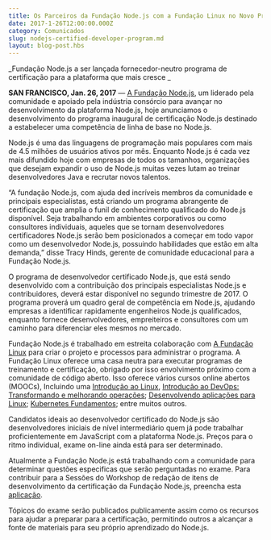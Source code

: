 ```yaml
---
title: Os Parceiros da Fundação Node.js com a Fundação Linux no Novo Programa de Certificação Node.js
date: 2017-1-26T12:00:00.000Z
category: Comunicados
slug: nodejs-certified-developer-program.md
layout: blog-post.hbs
---
```


_Fundação Node.js a ser lançada
fornecedor-neutro programa de certificação para a plataforma que mais cresce _

**SAN FRANCISCO, Jan. 26, 2017** — [A Fundação Node.js](https://foundation.nodejs.org/), um liderado pela comunidade e
apoiado pela indústria consórcio para avançar no desenvolvimento da plataforma Node.js,
hoje anunciamos o desenvolvimento do programa inaugural de certificação Node.js
destinado a estabelecer uma competência de linha de base no Node.js.

Node.js é uma das linguagens de programação mais populares com mais de 4.5 milhões
de usuários ativos por mês. Enquanto Node.js é cada vez mais difundido hoje com
empresas de todos os tamanhos, organizações que desejam expandir o uso de Node.js
muitas vezes lutam ao treinar desenvolvedores Java e recrutar
novos talentos.

“A fundação Node.js, com ajuda ded incríveis membros da comunidade e principais
especialistas, está criando um programa abrangente de certificação que amplia o
funil de conhecimento qualificado do Node.js disponível. Seja trabalhando em ambientes
corporativos ou como consultores individuais, aqueles que se tornam desenvolvedores
certificadores Node.js serão bem posicionados a começar em todo vapor como um desenvolvedor
Node.js, possuindo habilidades que estão em alta demanda,” disse Tracy Hinds,
gerente de comunidade educacional para a Fundação Node.js.

O programa de desenvolvedor certificado Node.js, que está sendo desenvolvido com a contribuição dos principais
especialistas Node.js e contribuidores, deverá estar disponível no segundo trimestre de 2017. O programa proverá um quadro geral
de competência em Node.js,
ajudando empresas a identificar rapidamente engenheiros Node.js qualificados, enquanto
fornece desenvolvedores, empreiteiros e consultores com um caminho para diferenciar
eles mesmos no mercado.

Fundação Node.js é trabalhado em estreita colaboração com [A Fundação Linux](https://training.linuxfoundation.org/certification/why-certify-with-us) para criar o projeto
e processos para administrar o programa. A Fundação Linux oferece uma
casa neutra para executar programas de treinamento e certificação, obrigado por isso
envolvimento próximo com a comunidade de código aberto. Isso oferece vários cursos
online abertos (MOOCs), Incluindo uma [Introdução ao Linux](https://www.edx.org/course/introduction-linux-linuxfoundationx-lfs101x-0), [Introdução ao DevOps: Transformando e melhorando operações](https://www.edx.org/course/introduction-devops-transforming-linuxfoundationx-lfs161x); [Desenvolvendo aplicações para Linux](https://training.linuxfoundation.org/linux-courses/development-training/developing-applications-for-linux); [Kubernetes Fundamentos](https://training.linuxfoundation.org/linux-courses/system-administration-training/kubernetes-fundamentals); entre muitos outros.

Candidatos ideais ao desenvolvedor certificado do Node.js são desenvolvedores iniciais de nível intermediário
quem já pode trabalhar proficientemente em JavaScript com a plataforma Node.js.
Preços para o ritmo individual, exame on-line ainda está para ser determinado.

Atualmente a Fundação Node.js está trabalhando com a comunidade para determinar questões especificas que serão perguntadas no exame. Para
contribuir para a Sessões do Workshop de redação de itens de desenvolvimento da certificação da Fundação Node.js, preencha esta [aplicação](https://docs.google.com/a/linuxfoundation.org/forms/d/10X9RJ4oLu2IU7cXppnXmwDMdJTetq3i9focw-R7GB8s/viewform?edit_requested=true).

Tópicos do exame serão publicados publicamente assim como os recursos para ajudar a preparar para a
certificação, permitindo outros a alcançar a fonte de materiais para seu próprio aprendizado do Node.js.
